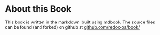 About this Book
===============

This book is written in the [markdown], built using [mdbook]. The source files can be found (and forked) on github at [github.com/redox-os/book/].

[markdown]: http://daringfireball.net/projects/markdown/basics
[mdbook]: https://github.com/azerupi/mdBook
[github.com/redox-os/book/]: https://github.com/redox-os/book/
